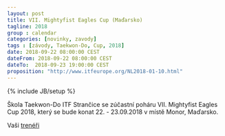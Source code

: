 ```yaml
---
layout: post
title: VII. Mightyfist Eagles Cup (Maďarsko)
tagline: 2018
group : calendar
categories: [novinky, zavody]
tags : [závody, Taekwon-Do, Cup, 2018]
date: 2018-09-22 08:00:00 CEST
dateFrom: 2018-09-22 08:00:00 CEST
dateTo:  2018-09-23 19:00:00 CEST
proposition: "http://www.itfeurope.org/NL2018-01-10.html"
---
```

{% include JB/setup %}

Škola Taekwon-Do ITF Strančice se zúčastní poháru VII. Mightyfist Eagles Cup 2018, který se bude konat 22. - 23.09.2018 v místě Monor, Maďarsko.

Vaši [trenéři](/treneri)
